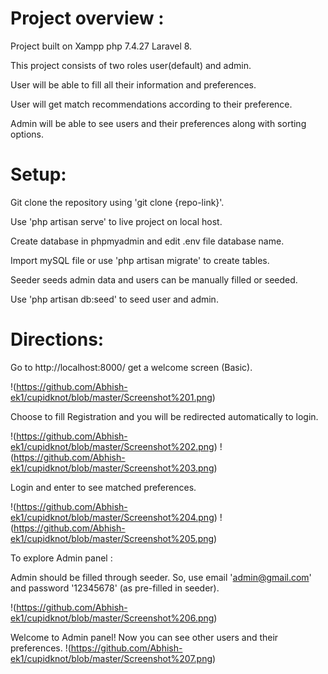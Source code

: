 # Project overview :

Project built on Xampp php 7.4.27 Laravel 8.

This project consists of two roles user(default) and admin.

User will be able to fill all their information and preferences.

User will get match recommendations according to their preference.

Admin will be able to see users and their preferences along with sorting options.

# Setup:

Git clone the repository using 'git clone {repo-link}'.

Use 'php artisan serve' to live project on local host.

Create database in phpmyadmin and edit .env file database name.

Import mySQL file or use 'php artisan migrate' to create tables.

Seeder seeds admin data and users can be manually filled or seeded.

Use 'php artisan db:seed' to seed user and admin.

# Directions:

Go to http://localhost:8000/ get a welcome screen (Basic).

!(https://github.com/Abhish-ek1/cupidknot/blob/master/Screenshot%201.png)

Choose to fill Registration and you will be redirected automatically to login.

!(https://github.com/Abhish-ek1/cupidknot/blob/master/Screenshot%202.png)
!(https://github.com/Abhish-ek1/cupidknot/blob/master/Screenshot%203.png)

Login and enter to see matched preferences.

!(https://github.com/Abhish-ek1/cupidknot/blob/master/Screenshot%204.png)
!(https://github.com/Abhish-ek1/cupidknot/blob/master/Screenshot%205.png)

To explore Admin panel :

Admin should be filled through seeder. So, use email 'admin@gmail.com' and password '12345678' (as pre-filled in seeder).

!(https://github.com/Abhish-ek1/cupidknot/blob/master/Screenshot%206.png)

Welcome to Admin panel! Now you can see other users and their preferences.
!(https://github.com/Abhish-ek1/cupidknot/blob/master/Screenshot%207.png)

